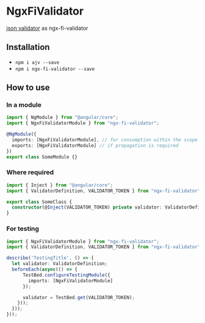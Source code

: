 # NgxFiValidator

[json validator](https://ajv.js.org/) as ngx-fi-validator

## Installation

- `npm i ajv --save`
- `npm i ngx-fi-validator --save`

## How to use

### In a module

```typescript
import { NgModule } from "@angular/core";
import { NgxFiValidatorModule } from "ngx-fi-validator";

@NgModule({
  imports: [NgxFiValidatorModule], // for consumption within the scope of the module
  exports: [NgxFiValidatorModule] // if propagation is required
})
export class SomeModule {}
```

### Where required

```typescript
import { Inject } from "@angular/core";
import { ValidatorDefinition, VALIDATOR_TOKEN } from "ngx-fi-validator";

export class SomeClass {
  constructor(@Inject(VALIDATOR_TOKEN) private validator: ValidatorDefinition) {}
}
```

### For testing

```typescript
import { NgxFiValidatorModule } from "ngx-fi-validator";
import { ValidatorDefinition, VALIDATOR_TOKEN } from "ngx-fi-validator";

describe('TestingTitle', () => {
  let validator: ValidatorDefinition;
  beforeEach(async(() => {
      TestBed.configureTestingModule({
        imports: [NgxFiValidatorModule]
      });

      validator = TestBed.get(VALIDATOR_TOKEN);
    }));
  }));
}));
```
